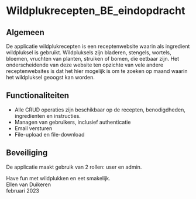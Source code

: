 # Wildplukrecepten_BE_eindopdracht

## Algemeen
De applicatie wildplukrecepten is een receptenwebsite waarin als ingredient wildpluksel is gebruikt. Wildpluksels zijn bladeren, stengels, wortels, bloemen, vruchten van planten, struiken of bomen, die eetbaar zijn.
Het onderscheidende van deze website ten opzichte van vele andere receptenwebsites is dat het hier mogelijk is om te zoeken op maand waarin het wildpluksel geoogst kan worden.

## Functionaliteiten
* Alle CRUD operaties zijn beschikbaar op de recepten, benodigdheden, ingredienten en instructies.
* Managen van gebruikers, inclusief authenticatie
* Email versturen 
* File-upload en file-download

## Beveiliging
De applicatie maakt gebruik van 2 rollen: user en admin. 
  
  

Have fun met wildplukken en eet smakelijk.  
Ellen van Duikeren  
februari 2023  
